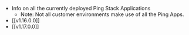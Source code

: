 - Info on all the currently deployed Ping Stack Applications
	- Note: Not all customer environments make use of all the Ping Apps.
- [[v1.16.0.0]]
- [[v1.17.0.0]]